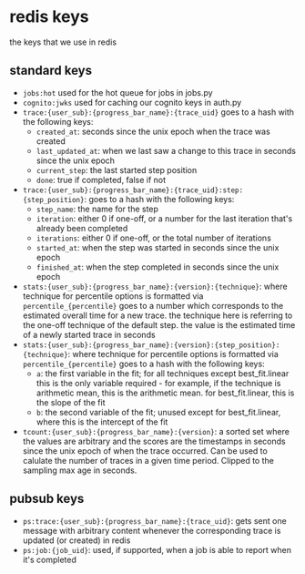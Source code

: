 # redis keys

the keys that we use in redis

## standard keys

- `jobs:hot` used for the hot queue for jobs in jobs.py
- `cognito:jwks` used for caching our cognito keys in auth.py
- `trace:{user_sub}:{progress_bar_name}:{trace_uid}` goes to a hash with the following keys:
  - `created_at`: seconds since the unix epoch when the trace was created
  - `last_updated_at`: when we last saw a change to this trace in seconds since the unix epoch
  - `current_step`: the last started step position
  - `done`: true if completed, false if not
- `trace:{user_sub}:{progress_bar_name}:{trace_uid}:step:{step_position}`: goes to a hash with the following keys:
  - `step_name`: the name for the step
  - `iteration`: either 0 if one-off, or a number for the last iteration that's already been completed
  - `iterations`: either 0 if one-off, or the total number of iterations
  - `started_at`: when the step was started in seconds since the unix epoch
  - `finished_at`: when the step completed in seconds since the unix epoch
- `stats:{user_sub}:{progress_bar_name}:{version}:{technique}`: where technique for percentile options is formatted via `percentile_{percentile}` goes to a number which corresponds to the estimated overall time for a new trace. the technique here is referring to the one-off technique of the default step. the value is the estimated time of a newly started trace in seconds
- `stats:{user_sub}:{progress_bar_name}:{version}:{step_position}:{technique}`: where technique for percentile options is formatted via `percentile_{percentile}` goes to a hash with the following keys:
  - `a`: the first variable in the fit; for all techniques except best_fit.linear this is the only variable required - for example, if the technique is arithmetic mean, this is the arithmetic mean. for best_fit.linear, this is the slope of the fit
  - `b`: the second variable of the fit; unused except for best_fit.linear, where this is the intercept of the fit
- `tcount:{user_sub}:{progress_bar_name}:{version}`: a sorted set where the values are arbitrary and the scores are the timestamps in seconds since the unix epoch of when the trace occurred. Can be used to calulate the number of traces in a given time period. Clipped to the sampling max age in seconds.


## pubsub keys

- `ps:trace:{user_sub}:{progress_bar_name}:{trace_uid}`: gets sent one message with arbitrary content whenever the corresponding trace is updated (or created) in redis
- `ps:job:{job_uid}`: used, if supported, when a job is able to report when it's completed
